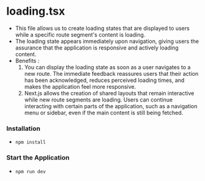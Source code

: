 # loading.tsx

- This file allows us to create loading states that are displayed to users while a specific route segment's content is loading.
- The loading state appears immediately upon navigation, giving users the assurance that the application is responsive and actively loading content.
- Benefits :
  1. You can display the loading state as soon as a user navigates to a new route.
     The immediate feedback reassures users that their action has been acknowledged, reduces perceived loading times, and makes the application feel more responsive.
  2. Next.js allows the creation of shared layouts that remain interactive while new route segments are loading.
     Users can continue interacting with certain parts of the application, such as a navigation menu or sidebar, even if the main content is still being fetched.

### Installation

- `npm install`

### Start the Application

- `npm run dev`
